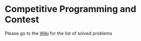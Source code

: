 # Competitive Programming and Contest
Please go to the [Wiki](../../Wiki) for the list of solved problems
